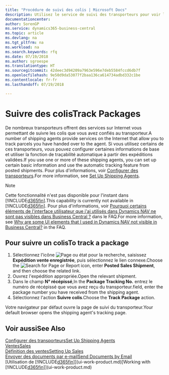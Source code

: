 ```yaml
---
title: "Procédure de suivi des colis | Microsoft Docs"
description: Utilisez le service de suivi des transporteurs pour voir la progression d'une livraison.
documentationcenter: 
author: SorenGP
ms.service: dynamics365-business-central
ms.topic: article
ms.devlang: na
ms.tgt_pltfrm: na
ms.workload: na
ms.search.keywords: rfq
ms.date: 07/19/2018
ms.author: sgroespe
ms.translationtype: HT
ms.sourcegitcommit: 42deec3d94209a7963e596e7deb5584fccd6db7f
ms.openlocfilehash: 9e50d9da53077f2baa136ca614734adbd332c1be
ms.contentlocale: fr-fr
ms.lasthandoff: 07/19/2018

---
```

# <a name="track-packages"></a><span data-ttu-id="9a0fc-103">Suivre des colis</span><span class="sxs-lookup"><span data-stu-id="9a0fc-103">Track Packages</span></span>
<span data-ttu-id="9a0fc-104">De nombreux transporteurs offrent des services sur Internet vous permettant de suivre les colis que vous avez confiés au transporteur.</span><span class="sxs-lookup"><span data-stu-id="9a0fc-104">A number of shipping agents provide services on the Internet that allow you to track parcels you have handed over to the agent.</span></span> <span data-ttu-id="9a0fc-105">Si vous utilisez certains de ces transporteurs, vous pouvez configurer certaines informations de base et utiliser la fonction de traçabilité automatique à partir des expéditions validées.</span><span class="sxs-lookup"><span data-stu-id="9a0fc-105">If you use one or more of these shipping agents, you can set up certain basic information and use the automatic tracking feature from posted shipments.</span></span> <span data-ttu-id="9a0fc-106">Pour plus d'informations, voir [Configurer des transporteurs](sales-how-to-set-up-shipping-agents.md).</span><span class="sxs-lookup"><span data-stu-id="9a0fc-106">For more information, see [Set Up Shipping Agents](sales-how-to-set-up-shipping-agents.md).</span></span>  

> [!NOTE]
> <span data-ttu-id="9a0fc-107">Cette fonctionnalité n'est pas disponible pour l'instant dans [!INCLUDE[d365fin](includes/d365fin_md.md)].</span><span class="sxs-lookup"><span data-stu-id="9a0fc-107">This capability is currently not available in [!INCLUDE[d365fin](includes/d365fin_md.md)].</span></span> <span data-ttu-id="9a0fc-108">Pour plus d'informations, voir [Pourquoi certains éléments de l'interface utilisateur que j'ai utilisés dans Dynamics NAV ne sont pas visibles dans Business Central ?](https://docs.microsoft.com/en-us/dynamics365/business-central/across-faq#why-are-some-ui-elements-that-i-used-in-dynamics-nav-not-visible-in-) dans le FAQ.</span><span class="sxs-lookup"><span data-stu-id="9a0fc-108">For more information, see [Why are some UI elements that I used in Dynamics NAV not visible in Business Central?](https://docs.microsoft.com/en-us/dynamics365/business-central/across-faq#why-are-some-ui-elements-that-i-used-in-dynamics-nav-not-visible-in-) in the FAQ.</span></span>

## <a name="to-track-a-package"></a><span data-ttu-id="9a0fc-109">Pour suivre un colis</span><span class="sxs-lookup"><span data-stu-id="9a0fc-109">To track a package</span></span>
1. <span data-ttu-id="9a0fc-110">Sélectionnez l'icône ![Page ou état pour la recherche](media/ui-search/search_small.png "icône Page ou état pour la recherche"), saisissez **Expédition vente enregistrée**, puis sélectionnez le lien connexe.</span><span class="sxs-lookup"><span data-stu-id="9a0fc-110">Choose the ![Search for Page or Report](media/ui-search/search_small.png "Search for Page or Report icon") icon, enter **Posted Sales Shipment**, and then choose the related link.</span></span>
2. <span data-ttu-id="9a0fc-111">Ouvrez l'expédition appropriée.</span><span class="sxs-lookup"><span data-stu-id="9a0fc-111">Open the relevant shipment.</span></span>
3. <span data-ttu-id="9a0fc-112">Dans le champ **N° récépissé**,</span><span class="sxs-lookup"><span data-stu-id="9a0fc-112">In the **Package Tracking No.**</span></span> <span data-ttu-id="9a0fc-113">entrez le numéro de récépissé que vous avez reçu du transporteur.</span><span class="sxs-lookup"><span data-stu-id="9a0fc-113">field, enter the package number you have received from the shipping agent.</span></span>
4. <span data-ttu-id="9a0fc-114">Sélectionnez l'action **Suivre colis**.</span><span class="sxs-lookup"><span data-stu-id="9a0fc-114">Choose the **Track Package** action.</span></span>

<span data-ttu-id="9a0fc-115">Votre navigateur par défaut ouvre la page de suivi du transporteur.</span><span class="sxs-lookup"><span data-stu-id="9a0fc-115">Your default browser opens the shipping agent's tracking page.</span></span>

## <a name="see-also"></a><span data-ttu-id="9a0fc-116">Voir aussi</span><span class="sxs-lookup"><span data-stu-id="9a0fc-116">See Also</span></span>
[<span data-ttu-id="9a0fc-117">Configurer des transporteurs</span><span class="sxs-lookup"><span data-stu-id="9a0fc-117">Set Up Shipping Agents</span></span>](sales-how-to-set-up-shipping-agents.md)  
[<span data-ttu-id="9a0fc-118">Ventes</span><span class="sxs-lookup"><span data-stu-id="9a0fc-118">Sales</span></span>](sales-manage-sales.md)  
[<span data-ttu-id="9a0fc-119">Définition des ventes</span><span class="sxs-lookup"><span data-stu-id="9a0fc-119">Setting Up Sales</span></span>](sales-setup-sales.md)  
[<span data-ttu-id="9a0fc-120">Envoyer des documents par e-mail</span><span class="sxs-lookup"><span data-stu-id="9a0fc-120">Send Documents by Email</span></span>](ui-how-send-documents-email.md)  
<span data-ttu-id="9a0fc-121">[Utilisation de [!INCLUDE[d365fin](includes/d365fin_md.md)]](ui-work-product.md)</span><span class="sxs-lookup"><span data-stu-id="9a0fc-121">[Working with [!INCLUDE[d365fin](includes/d365fin_md.md)]](ui-work-product.md)</span></span>


